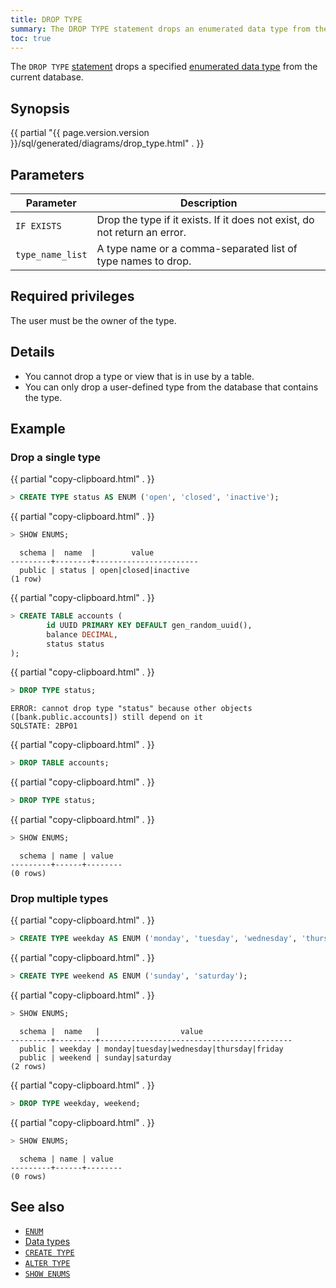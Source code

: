 ```yaml
---
title: DROP TYPE
summary: The DROP TYPE statement drops an enumerated data type from the database.
toc: true
---
```


 The `DROP TYPE` [statement](sql-statements.html) drops a specified [enumerated data type](enum.html) from the current database.

## Synopsis

<div>
{{ partial "{{ page.version.version }}/sql/generated/diagrams/drop_type.html" . }}
</div>

## Parameters

Parameter | Description
----------|------------
`IF EXISTS` | Drop the type if it exists. If it does not exist, do not return an error.
`type_name_list` | A type name or a comma-separated list of type names to drop.

## Required privileges

The user must be the owner of the type.

## Details

- You cannot drop a type or view that is in use by a table.
- You can only drop a user-defined type from the database that contains the type.

## Example

### Drop a single type

{{ partial "copy-clipboard.html" . }}
~~~ sql
> CREATE TYPE status AS ENUM ('open', 'closed', 'inactive');
~~~

{{ partial "copy-clipboard.html" . }}
~~~ sql
> SHOW ENUMS;
~~~

~~~
  schema |  name  |        value
---------+--------+-----------------------
  public | status | open|closed|inactive
(1 row)
~~~

{{ partial "copy-clipboard.html" . }}
~~~ sql
> CREATE TABLE accounts (
        id UUID PRIMARY KEY DEFAULT gen_random_uuid(),
        balance DECIMAL,
        status status
);
~~~

{{ partial "copy-clipboard.html" . }}
~~~ sql
> DROP TYPE status;
~~~

~~~
ERROR: cannot drop type "status" because other objects ([bank.public.accounts]) still depend on it
SQLSTATE: 2BP01
~~~

{{ partial "copy-clipboard.html" . }}
~~~ sql
> DROP TABLE accounts;
~~~

{{ partial "copy-clipboard.html" . }}
~~~ sql
> DROP TYPE status;
~~~

{{ partial "copy-clipboard.html" . }}
~~~ sql
> SHOW ENUMS;
~~~

~~~
  schema | name | value
---------+------+--------
(0 rows)
~~~

### Drop multiple types

{{ partial "copy-clipboard.html" . }}
~~~ sql
> CREATE TYPE weekday AS ENUM ('monday', 'tuesday', 'wednesday', 'thursday', 'friday');
~~~

{{ partial "copy-clipboard.html" . }}
~~~ sql
> CREATE TYPE weekend AS ENUM ('sunday', 'saturday');
~~~

{{ partial "copy-clipboard.html" . }}
~~~ sql
> SHOW ENUMS;
~~~

~~~
  schema |  name   |                  value
---------+---------+-------------------------------------------
  public | weekday | monday|tuesday|wednesday|thursday|friday
  public | weekend | sunday|saturday
(2 rows)
~~~


{{ partial "copy-clipboard.html" . }}
~~~ sql
> DROP TYPE weekday, weekend;
~~~

{{ partial "copy-clipboard.html" . }}
~~~ sql
> SHOW ENUMS;
~~~

~~~
  schema | name | value
---------+------+--------
(0 rows)
~~~

## See also

- [`ENUM`](enum.html)
- [Data types](data-types.html)
- [`CREATE TYPE`](create-type.html)
- [`ALTER TYPE`](alter-type.html)
- [`SHOW ENUMS`](show-enums.html)
